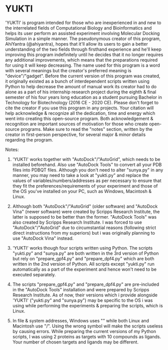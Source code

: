 # YUKTI
'YUKTI' is program intended for those who are inexperienced in and new to the interrelated fields of Computational Biology and Bioinformatics and helps its user perform an assisted experiment involving Molecular Docking Simulation in a simple manner. The pseudonymous creator of this program, AhiYantra (@ahiyantra), hopes that it'll allow its users to gain a better understanding of the two fields through firsthand experience and he'll keep improving this program indefinitely until he decides that it no longer requires any additional improvements, which means that the preparations required for using it will keep decreasing. The name used for this program is a word with several meanings but the creator's preferred meaning is "device"/"gadget". Before the current version of this program was created, it originally existed as a bunch of interdependent scripts written using Python to help decrease the amount of manual work its creator had to do alone as a part of his internship research project during the eighth & final semester of his four years long education as a student pursuing Bachelor in Technology for Biotechnology (2016 CE - 2020 CE). Please don't forget to cite the creator if you use this program in any projects. Your citation will help acknowledge & recognize all the dedication, time and energy which went into creating this open-source program. Both acknowledgement & recognition are important sources of motivation for those who create open-source programs. Make sure to read the "notes" section, written by the creator in first-person perspective, for several major & minor details regarding the program.

Notes:

1) 'YUKTI' works together with "AutoDock"/"AutoGrid", which needs to be installed beforehand. Also use "AutoDock Tools" to convert all your PDB files into PDBQT files. Although you don't need to alter "sunya.py" in any manner, you may need to take a look at "yukti.py" and replace the values of variables/numbers/addresses as per necessary to ensure that they fit the preferences/requirements of your experiment and those of the OS you've installed on your PC, such as Windows, Macintosh & Linux.

2) Although both "AutoDock"/"AutoGrid" (older software) and "AutoDock Vina" (newer software) were created by Scripps Research Institute, the latter is supposed to be better than the former. "AutoDock Tools" was also created by Scripps Research Institute. I was forced to use "AutoDock"/"AutoGrid" due to circumstantial reasons (following strict direct instructions from my superiors) but i was originally planning to use "AutoDock Vina" instead.

3) 'YUKTI' works though four scripts written using Python. The scripts "yukti.py" and "sunya.py" are both written in the 3rd version of Python but rely on "prepare_gpf4.py" and "prepare_dpf4.py" which are both written in the 2nd version of Python. All scripts except "yukti.py" run automatically as a part of the experiment and hence won't need to be executed separately.

4) The scripts "prepare_gpf4.py" and "prepare_dpf4.py" are pre-included in the "AutoDock Tools" installation and were prepared by Scripps Research Institute. As of now, their versions which i provide alongside 'YUKTI' ("yukti.py" and "sunya.py") may be specific to the OS i was using while performing the experiments & preparing the scripts, which is Linux.

5) In file & system addresses, Windows uses "\" while both Linux and Macintosh use "/". Using the wrong symbol will make the scripts useless by causing errors. While preparing the current versions of my Python scripts, I was using 2 proteins as targets with 10 compounds as ligands. Your number of chosen targets and ligands may be different.

